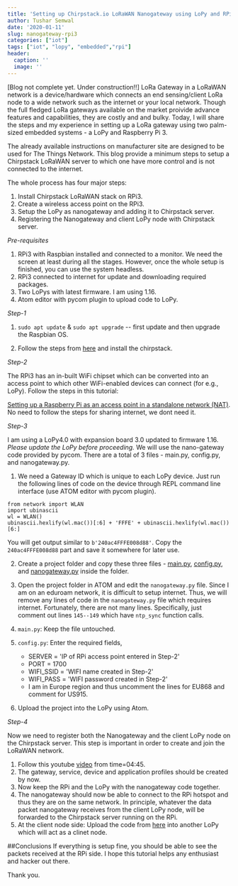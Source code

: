```yaml
---
title: 'Setting up Chirpstack.io LoRaWAN Nanogateway using LoPy and RPi3'
author: Tushar Semwal
date: '2020-01-11'
slug: nanogateway-rpi3
categories: ["iot"]
tags: ["iot", "lopy", "embedded","rpi"]
header:
  caption: ''
  image: ''
---
```

[Blog not complete yet. Under construction!!]
LoRa Gateway in a LoRaWAN network is a device/hardware which connects an end sensing/client LoRa node to a wide network such as the internet or your local network. Though the full fledged LoRa gateways available on the market proivide advance features and capabilities, they are costly and and bulky. Today, I will share the steps and my experience in setting up a LoRa gateway using two palm-sized embedded systems - a LoPy and Raspberry Pi 3. 

The already available instructions on manufacturer site are designed to be used for The Things Network. This blog provide a minimum steps to setup a Chirpstack LoRaWAN server to which one have more control and is not connected to the internet. 

The whole process has four major steps:

1. Install Chirpstack LoRaWAN stack on RPi3.
2. Create a wireless access point on the RPi3.
3. Setup the LoPy as nanogateway and adding it to Chirpstack server.
4. Registering the Nanogateway and client LoPy node with Chirpstack server.

_Pre-requisites_

1. RPi3 with Raspbian installed and connected to a monitor. We need the screen at least during all the stages. However, once the whole setup is finished, you can use the system headless.
2. RPi3 connected to internet for update and downloading required packages.
3. Two LoPys with latest firmware. I am using 1.16.
4. Atom editor with pycom plugin to upload code to LoPy.

_Step-1_

1. `sudo apt update` & `sudo apt upgrade` -- first update and then upgrade the Raspbian OS.

2. Follow the steps from [here](https://www.chirpstack.io/guides/debian-ubuntu/) and install the chirpstack.

_Step-2_

The RPi3 has an in-built WiFi chipset which can be converted into an access point to which other WiFi-enabled devices can connect (for e.g., LoPy). Follow the steps in this tutorial: 	

[Setting up a Raspberry Pi as an access point in a standalone network (NAT)](https://www.raspberrypi.org/documentation/configuration/wireless/access-point.md). No need to follow the steps for sharing internet, we dont need it.

_Step-3_

I am using a LoPy4.0 with expansion board 3.0 updated to firmware 1.16. _Please update the LoPy before proceeding._ We will use the nano-gateway code provided by pycom. There are a total of 3 files - main.py, config.py, and nanogateway.py.


1. We need a Gateway ID which is unique to each LoPy device. Just run the following lines of code on the device through REPL command line interface (use ATOM editor with pycom plugin).
```
from network import WLAN
import ubinascii
wl = WLAN()
ubinascii.hexlify(wl.mac())[:6] + 'FFFE' + ubinascii.hexlify(wl.mac())[6:]
```
You will get output similar to `b'240ac4FFFE008d88'`. Copy the `240ac4FFFE008d88` part and save it somewhere for later use.

2. Create a project folder and copy these three files - [main.py](https://github.com/pycom/pycom-libraries/blob/master/examples/lorawan-nano-gateway/main.py), [config.py](https://github.com/pycom/pycom-libraries/blob/master/examples/lorawan-nano-gateway/config.py), and [nanogateway.py](https://github.com/pycom/pycom-libraries/blob/master/examples/lorawan-nano-gateway/nanogateway.py) inside the folder.

3. Open the project folder in ATOM and edit the `nanogateway.py` file. Since I am on an eduroam network, it is difficult to setup internet. Thus, we will remove any lines of code in the `nanogateway.py` file which requires internet. Fortunately, there are not many lines. Specifically, just comment out lines `145--149` which have `ntp_sync` function calls. 

4. `main.py`: Keep the file untouched.

5. `config.py`: Enter the required fields,
	- SERVER = 'IP of RPi access point entered in Step-2'
	- PORT = 1700
	- WIFI_SSID = 'WIFI name created in Step-2'
	- WIFI_PASS = 'WIFI password created in Step-2'
	- I am in Europe region and thus uncomment the lines for EU868 and comment for US915.

6. Upload the project into the LoPy using Atom.

_Step-4_

Now we need to register both the Nanogateway and the client LoPy node on the Chirpstack server. This step is important in order to create and join the LoRaWAN network.

1. Follow this youtube [video](https://youtu.be/mkuS5QUj5Js?t=285tea) from time=04:45.
2. The gateway, service, device and application profiles should be created by now.
3. Now keep the RPi and the LoPy with the nanogateway code together.
4. The nanogateway should now be able to connect to the RPi hotspot and thus they are on the same network. In principle, whatever the data packet nanogateway receives from the client LoPy node, will be forwarded to the Chirpstack server running on the RPi.
5. At the client node side: Upload the code from [here](https://github.com/pycom/pycom-libraries/blob/master/examples/lorawan-nano-gateway/otaa_node.py) into another LoPy which will act as a clinet node.


##Conclusions
If everything is setup fine, you should be able to see the packets received at the RPi side. I hope this tutorial helps any enthusiast and hacker out there.

Thank you.







